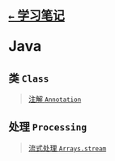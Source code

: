# <p align=left><sub>[`←` 学习笔记](/notebook)</sub></p> <p align=left>Java</p>

## 类 `Class`

> [注解 `Annotation`](annotation)

## 处理 `Processing`

> [流式处理 `Arrays.stream`](stream)
